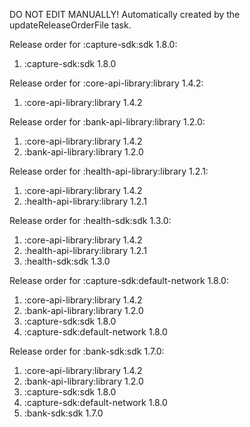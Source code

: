 DO NOT EDIT MANUALLY!
Automatically created by the updateReleaseOrderFile task.

Release order for :capture-sdk:sdk 1.8.0:
 1. :capture-sdk:sdk 1.8.0

Release order for :core-api-library:library 1.4.2:
 1. :core-api-library:library 1.4.2

Release order for :bank-api-library:library 1.2.0:
 1. :core-api-library:library 1.4.2
 2. :bank-api-library:library 1.2.0

Release order for :health-api-library:library 1.2.1:
 1. :core-api-library:library 1.4.2
 2. :health-api-library:library 1.2.1

Release order for :health-sdk:sdk 1.3.0:
 1. :core-api-library:library 1.4.2
 2. :health-api-library:library 1.2.1
 3. :health-sdk:sdk 1.3.0

Release order for :capture-sdk:default-network 1.8.0:
 1. :core-api-library:library 1.4.2
 2. :bank-api-library:library 1.2.0
 3. :capture-sdk:sdk 1.8.0
 4. :capture-sdk:default-network 1.8.0

Release order for :bank-sdk:sdk 1.7.0:
 1. :core-api-library:library 1.4.2
 2. :bank-api-library:library 1.2.0
 3. :capture-sdk:sdk 1.8.0
 4. :capture-sdk:default-network 1.8.0
 5. :bank-sdk:sdk 1.7.0

